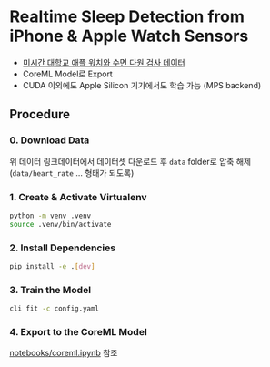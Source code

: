 # Realtime Sleep Detection from iPhone & Apple Watch Sensors

-   [미시간 대학교 애플 워치와 수면 다원 검사 데이터](https://physionet.org/content/sleep-accel/1.0.0/)
-   CoreML Model로 Export
-   CUDA 이외에도 Apple Silicon 기기에서도 학습 가능 (MPS backend)

## Procedure

### 0. Download Data

위 데이터 링크데이터에서 데이터셋 다운로드 후 `data` folder로 압축 해제 (`data/heart_rate` ... 형태가 되도록)

### 1. Create & Activate Virtualenv

```bash
python -m venv .venv
source .venv/bin/activate
```

### 2. Install Dependencies

```bash
pip install -e .[dev]
```

### 3. Train the Model

```bash
cli fit -c config.yaml
```

### 4. Export to the CoreML Model

[notebooks/coreml.ipynb](notebooks/coreml.ipynb) 참조
